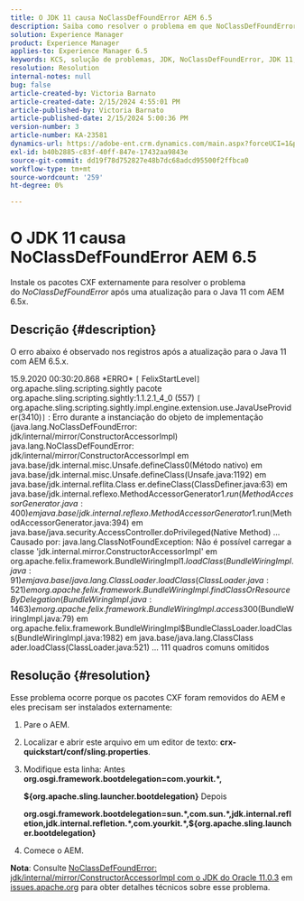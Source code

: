 ```yaml
---
title: O JDK 11 causa NoClassDefFoundError AEM 6.5
description: Saiba como resolver o problema em que NoClassDefFoundError ocorre nos logs após uma atualização para o Java 11.
solution: Experience Manager
product: Experience Manager
applies-to: Experience Manager 6.5
keywords: KCS, solução de problemas, JDK, NoClassDefFoundError, JDK 11, AEM 6.5, Adobe Experience Manager 6.5, AEM 6.5, experience manager, solução de problemas
resolution: Resolution
internal-notes: null
bug: false
article-created-by: Victoria Barnato
article-created-date: 2/15/2024 4:55:01 PM
article-published-by: Victoria Barnato
article-published-date: 2/15/2024 5:00:36 PM
version-number: 3
article-number: KA-23581
dynamics-url: https://adobe-ent.crm.dynamics.com/main.aspx?forceUCI=1&pagetype=entityrecord&etn=knowledgearticle&id=8830f4f0-22cc-ee11-9079-6045bd0061cb
exl-id: b40b2885-c83f-40ff-847e-17432aa9843e
source-git-commit: dd19f78d752827e48b7dc68adcd95500f2ffbca0
workflow-type: tm+mt
source-wordcount: '259'
ht-degree: 0%

---
```


# O JDK 11 causa NoClassDefFoundError AEM 6.5


Instale os pacotes CXF externamente para resolver o problema do *NoClassDefFoundError* após uma atualização para o Java 11 com AEM 6.5x.

## Descrição {#description}


O erro abaixo é observado nos registros após a atualização para o Java 11 com AEM 6.5.x.

15.9.2020 00:30:20.868 \*ERRO\* `[` FelixStartLevel`]`  org.apache.sling.scripting.sightly pacote org.apache.sling.scripting.sightly:1.1.2.1_4_0 (557)
`[` org.apache.sling.scripting.sightly.impl.engine.extension.use.JavaUseProvider(3410)`]`  : Erro durante a instanciação do objeto de implementação (java.lang.NoClassDefFoundError: jdk/internal/mirror/ConstructorAccessorImpl) java.lang.NoClassDefFoundError: jdk/internal/mirror/ConstructorAccessorImpl em java.base/jdk.internal.misc.Unsafe.defineClass0(Método nativo) em java.base/jdk.internal.misc.Unsafe.defineClass(Unsafe.java:1192) em java.base/jdk.internal.reflita.Class er.defineClass(ClassDefiner.java:63) em java.base/jdk.internal.reflexo.MethodAccessorGenerator$1.run(MethodAccessorGenerator.java:400) em java.base/jdk.internal.reflexo.MethodAccessorGenerator$1.run(MethodAccessorGenerator.java:394) em java.base/java.security.AccessController.doPrivileged(Native Method) ... Causado por: java.lang.ClassNotFoundException: Não é possível carregar a classe &#39;jdk.internal.mirror.ConstructorAccessorImpl&#39; em org.apache.felix.framework.BundleWiringImpl$1.loadClass(BundleWiringImpl.java:91) em java.base/java.lang.ClassLoader.loadClass(ClassLoader.java:521) em org.apache.felix.framework.BundleWiringImpl.findClass OrResourceByDelegation(BundleWiringImpl.java:1463) em org.apache.felix.framework.BundleWiringImpl.access$300(BundleWiringImpl.java:79) em org.apache.felix.framework.BundleWiringImpl$BundleClassLoader.loadClass(BundleWiringImpl.java:1982) em java.base/java.lang.ClassClass ader.loadClass(ClassLoader.java:521) ... 111 quadros comuns omitidos


## Resolução {#resolution}


Esse problema ocorre porque os pacotes CXF foram removidos do AEM e eles precisam ser instalados externamente:

1. Pare o AEM.
2. Localizar e abrir este arquivo em um editor de texto: <b>crx-quickstart/conf/sling.properties</b>.
3. Modifique esta linha: Antes
   <b>org.osgi.framework.bootdelegation=com.yourkit.\*,

   ${org.apache.sling.launcher.bootdelegation}</b>
Depois



   <b>org.osgi.framework.bootdelegation=sun.\*,com.sun.\*,jdk.internal.refletion,jdk.internal.refletion.\*,com.yourkit.\*,${org.apache.sling.launcher.bootdelegation}</b>
4. Comece o AEM.


<b>Nota</b>: Consulte [NoClassDefFoundError: jdk/internal/mirror/ConstructorAccessorImpl com o JDK do Oracle 11.0.3](https://issues.apache.org/jira/browse/FELIX-6184) em [issues.apache.org](https://issues.apache.org/) para obter detalhes técnicos sobre esse problema.
